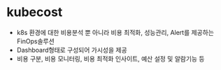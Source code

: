 # kubecost

- k8s 환경에 대한 비용분석 뿐 아니라 비용 최적화, 성능관리, Alert를 제공하는 FinOps솔루션
- Dashboard형태로 구성되어 가시성을 제공
- 비용 구분, 비용 모니터링, 비용 최적화 인사이트, 예산 설정 및 알람기능 등
